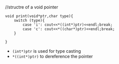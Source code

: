 //structre of a void pointer
```
void print(void*ptr,char type){
    switch (type){
        case 'i': cout<<*((int*)ptr)<<endl;break;
        case 'c': cout<<*((char*)ptr)<<endl;break;
    }
    
}
```
- ``` (int*)ptr ``` is used for type casting
-  ``` *((int*)ptr) ``` to dereference the pointer

